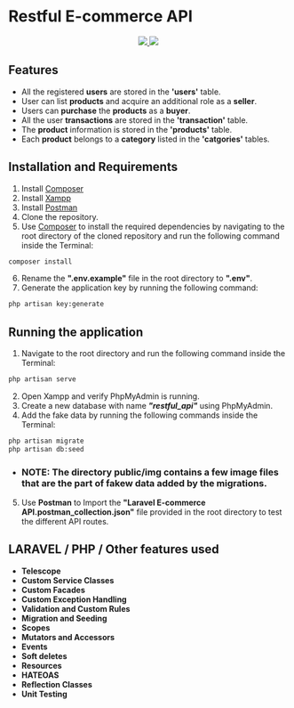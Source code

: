 # Restful E-commerce API
<p align="center">
  <a href="https://laravel.com/" alt="Built with: Laravel v7.15.0">
    <img src="https://badgen.net/badge/Built%20with/Laravel%20v7.15.0/FF2D20" />
  </a>
  <a href="https://www.php.net/downloads.php" alt="Powered by: PHP v7.4.4">
    <img src="https://badgen.net/badge/Powered%20by/PHP%20v7.4.4/8892BF" />
  </a>
</p>

## Features
- All the registered **users** are stored in the **'users'** table.
- User can list **products** and acquire an additional role as a **seller**.
- Users can **purchase** the **products** as a **buyer**.
- All the user **transactions** are stored in the **'transaction'** table.
- The **product** information is stored in the **'products'** table.
- Each **product** belongs to a **category** listed in the **'catgories'** tables.  

## Installation and Requirements
1. Install [Composer](https://getcomposer.org/download/)
2. Install [Xampp](https://www.apachefriends.org/download.html)
3. Install [Postman](https://www.postman.com/downloads/)
4. Clone the repository.
5. Use [Composer](https://getcomposer.org/download/) to install the required dependencies by navigating to the root directory of the cloned repository and run the following command inside the Terminal:
```bash
composer install
``` 
6. Rename the **".env.example"** file in the root directory to **".env"**.
7. Generate the application key by running the following command:
```bash
php artisan key:generate
```

## Running the application
1. Navigate to the root directory and run the following command inside the Terminal:
```bash
php artisan serve
``` 
2. Open Xampp and verify PhpMyAdmin is running.
3. Create a new database with name ***"restful_api"*** using PhpMyAdmin.
4. Add the fake data by running the following commands inside the Terminal:
```bash
php artisan migrate
php artisan db:seed 
```
- ### NOTE: The directory **public/img** contains a few **image** files that are the part of fakew data added by the migrations.
5. Use **Postman** to Import the **"Laravel E-commerce API.postman_collection.json"** file provided in the root directory to test the different API routes.

## LARAVEL / PHP / Other features used
- **Telescope**
- **Custom Service Classes**
- **Custom Facades**
- **Custom Exception Handling**
- **Validation and Custom Rules**
- **Migration and Seeding**
- **Scopes**
- **Mutators and Accessors**
- **Events**
- **Soft deletes**
- **Resources**
- **HATEOAS**
- **Reflection Classes**
- **Unit Testing**
